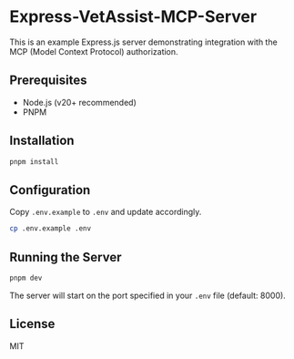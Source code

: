 # Express-VetAssist-MCP-Server

This is an example Express.js server demonstrating integration with the MCP (Model Context Protocol) authorization.

## Prerequisites

- Node.js (v20+ recommended)
- PNPM

## Installation

```bash
pnpm install
```

## Configuration

Copy `.env.example` to `.env` and update accordingly.

```bash
cp .env.example .env
```

## Running the Server

```bash
pnpm dev
```

The server will start on the port specified in your `.env` file (default: 8000).

## License

MIT
